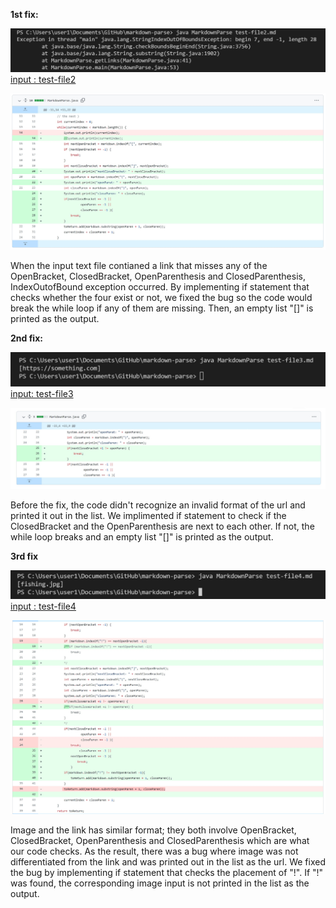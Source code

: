 **1st fix:**

![image](indexBug.jpg)
[input : test-file2](https://github.com/eunkjm/markdown-parse/blob/main/test-file2.md)

![image](indexCode.jpg)

When the input text file contianed a link that misses any of the OpenBracket, ClosedBracket, OpenParenthesis and ClosedParenthesis, IndexOutofBound exception occurred. By implementing if statement that checks whether the four exist or not, we fixed the bug so the code would break the while loop if any of them are missing. Then, an empty list "[]" is printed as the output.

**2nd fix:**

![image](invalidBug.jpg)
[input: test-file3](https://github.com/eunkjm/markdown-parse/blob/main/test-file3.md)

![image](invalidCode.jpg)

Before the fix, the code didn't recognize an invalid format of the url and printed it out in the list.
We implimented if statement to check if the ClosedBracket and the OpenParenthesis are next to each other. If not, the while loop breaks and an empty list "[]" is printed as the output.


**3rd fix**

![image](imageBug.jpg)
[input : test-file4](https://github.com/eunkjm/markdown-parse/blob/main/test-file4.md)

![image](last.jpg)

Image and the link has similar format; they both involve OpenBracket, ClosedBracket, OpenParenthesis and ClosedParenthesis which are what our code checks. As the result, there was a bug where image was not differentiated from the link and was printed out in the list as the url. We fixed the bug by implementing if statement that checks the placement of "!". If "!" was found, the corresponding image input is not printed in the list as the output.
